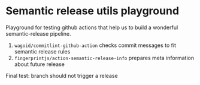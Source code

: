 # Semantic release utils playground
Playground for testing github actions that help us to build a wonderful semantic-release pipeline.  

1. `wagoid/commitlint-github-action` checks commit messages to fit semantic release rules
2. `fingerprintjs/action-semantic-release-info` prepares meta information about future release

Final test: branch should not trigger a release
